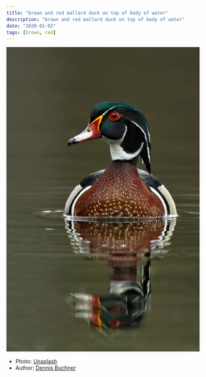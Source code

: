 ```yaml
---
title: "brown and red mallard duck on top of body of water"
description: "brown and red mallard duck on top of body of water"
date: "2020-01-02"
tags: [brown, red]
---
```


![duck](duck.jpg)

- Photo: [Unsplash](https://unsplash.com/photos/WATeNJyEUkA) 
- Author: [Dennis Buchner](https://unsplash.com/@baitman)
